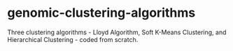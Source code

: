 # genomic-clustering-algorithms
Three clustering algorithms - Lloyd Algorithm, Soft K-Means Clustering, and Hierarchical Clustering - coded from scratch. 
